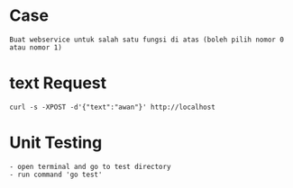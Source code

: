 # Case
    Buat webservice untuk salah satu fungsi di atas (boleh pilih nomor 0 atau nomor 1)

# text Request
    curl -s -XPOST -d'{"text":"awan"}' http://localhost

# Unit Testing
    - open terminal and go to test directory
    - run command 'go test'